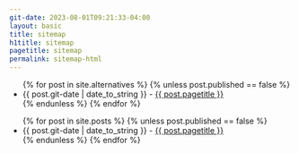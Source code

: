 ```yaml
---
git-date: 2023-08-01T09:21:33-04:00
layout: basic
title: sitemap
h1title: sitemap
pagetitle: sitemap
permalink: sitemap-html
---
```


<ul>
{% for post in site.alternatives %}
   {% unless post.published == false %}    
   <li>{{ post.git-date | date_to_string }} - <a href="{{ site.url }}{{ post.url }}">{{ post.pagetitle }}</a>
   </li>
   {% endunless %}
 {% endfor %}
</ul>

<ul>
{% for post in site.posts %}
   {% unless post.published == false %}    
   <li>{{ post.git-date | date_to_string }} - <a href="{{ site.url }}{{ post.url }}">{{ post.pagetitle }}</a>
   </li>
   {% endunless %}
 {% endfor %}
</ul>
